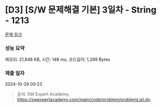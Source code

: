 # [D3] [S/W 문제해결 기본] 3일차 - String - 1213 

[문제 링크](https://swexpertacademy.com/main/code/problem/problemDetail.do?contestProbId=AV14P0c6AAUCFAYi) 

### 성능 요약

메모리: 21,848 KB, 시간: 148 ms, 코드길이: 1,289 Bytes

### 제출 일자

2024-10-29 00:23



> 출처: SW Expert Academy, https://swexpertacademy.com/main/code/problem/problemList.do